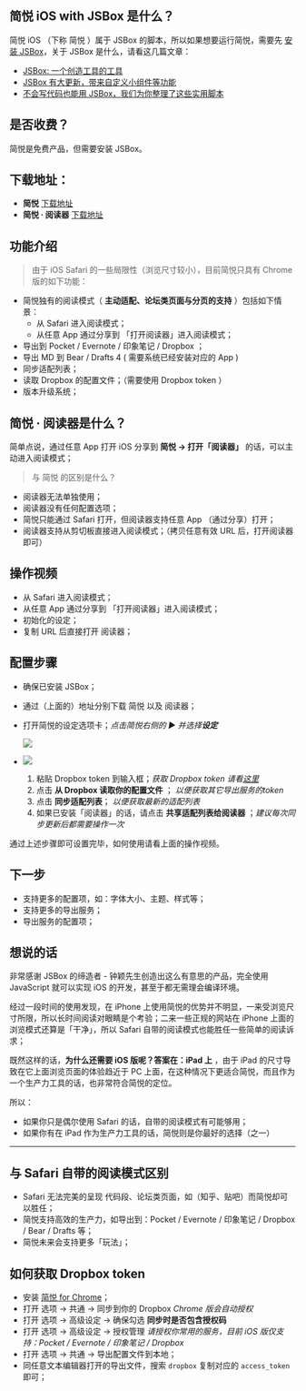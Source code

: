 简悦 iOS with JSBox 是什么？
---

简悦 iOS （下称 简悦 ）属于 JSBox 的脚本，所以如果想要运行简悦，需要先 [安装 JSBox](https://itunes.apple.com/cn/app/jsbox-%E5%88%9B%E9%80%A0%E4%BD%A0%E8%87%AA%E5%B7%B1%E7%9A%84%E5%B7%A5%E5%85%B7/id1312014438?mt=8)，关于 JSBox 是什么，请看这几篇文章：

- [JSBox: 一个创造工具的工具](https://sspai.com/post/4236)
- [JSBox 有大更新，带来自定义小组件等功能](https://sspai.com/post/43935)
- [不会写代码也能用 JSBox，我们为你整理了这些实用脚本](https://sspai.com/post/42962)

## 是否收费？

简悦是免费产品，但需要安装 JSBox。

## 下载地址：

- **简悦** [下载地址](https://xteko.com/redir?url=http://ojec5ddd5.bkt.clouddn.com/simpread-1.0.0.box&name=%E7%AE%80%E6%82%A6) 
- **简悦 · 阅读器** [下载地址](https://xteko.com/redir?url=http://ojec5ddd5.bkt.clouddn.com/simpread-reader.box&name=%E7%AE%80%E6%82%A6%20%C2%B7%20%E9%98%85%E8%AF%BB%E5%99%A8)

## 功能介绍

> 由于 iOS Safari 的一些局限性（浏览尺寸较小），目前简悦只具有 Chrome 版的如下功能：

- 简悦独有的阅读模式（ **主动适配、论坛类页面与分页的支持** ）包括如下情景：
  - 从 Safari 进入阅读模式；
  - 从任意 App 通过分享到 「打开阅读器」进入阅读模式；
- 导出到 Pocket / Evernote / 印象笔记 / Dropbox ；
- 导出 MD 到 Bear / Drafts 4 ( 需要系统已经安装对应的 App )
- 同步适配列表；
- 读取 Dropbox 的配置文件；（需要使用 Dropbox token ）
- 版本升级系统；

## 简悦 · 阅读器是什么？

简单点说，通过任意 App 打开 iOS 分享到 **简悦 → 打开「阅读器」** 的话，可以主动进入阅读模式；

> 与 简悦 的区别是什么？

- 阅读器无法单独使用；
- 阅读器没有任何配置选项；
- 简悦只能通过 Safari 打开，但阅读器支持任意 App （通过分享）打开；
- 阅读器支持从剪切板直接进入阅读模式；（拷贝任意有效 URL 后，打开阅读器即可）

## 操作视频

- 从 Safari 进入阅读模式；
- 从任意 App 通过分享到 「打开阅读器」进入阅读模式；
- 初始化的设定；
- 复制 URL 后直接打开 阅读器；

## 配置步骤

- 确保已安装 JSBox；

- 通过（上面的）地址分别下载 简悦 以及 阅读器；

- 打开简悦的设定选项卡；_点击简悦右侧的 ▶ 并选择**设定**_

  ![](https://i.imgur.com/krjLlLYh.pngg)

- ![](https://i.imgur.com/g1R8udFh.png)

  1. 粘贴 Dropbox token 到输入框；_获取 Dropbox token 请看[这里](xxx)_
  2. 点击 **从 Dropbox 读取你的配置文件** ； _以便获取其它导出服务的token_
  3. 点击 **同步适配列表**； _以便获取最新的适配列表_
  4. 如果已安装「阅读器」的话，请点击 **共享适配列表给阅读器** ；_建议每次同步更新后都需要操作一次_

通过上述步骤即可设置完毕，如何使用请看上面的操作视频。

## 下一步

- 支持更多的配置项，如：字体大小、主题、样式等；
- 支持更多的导出服务；
- 导出服务的配置项；

## 想说的话

非常感谢 JSBox 的缔造者 - 钟颖先生创造出这么有意思的产品，完全使用 JavaScript 就可以实现 iOS 的开发，甚至于都无需理会编译环境。

经过一段时间的使用发现，在 iPhone 上使用简悦的优势并不明显，一来受浏览尺寸所限，所以长时间阅读对眼睛是个考验；二来一些正规的网站在 iPhone 上面的浏览模式还算是「干净」，所以 Safari 自带的阅读模式也能胜任一些简单的阅读诉求；

既然这样的话，**为什么还需要 iOS 版呢？答案在：iPad 上** ，由于 iPad 的尺寸导致在它上面浏览页面的体验趋近于 PC 上面，在这种情况下更适合简悦，而且作为一个生产力工具的话，也非常符合简悦的定位。

所以：

- 如果你只是偶尔使用 Safari 的话，自带的阅读模式有可能够用；
- 如果你有在 iPad 作为生产力工具的话，简悦则是你最好的选择（之一）


***



## 与 Safari 自带的阅读模式区别

- Safari 无法完美的呈现 代码段、论坛类页面，如（知乎、贴吧）而简悦却可以胜任；
- 简悦支持高效的生产力，如导出到：Pocket / Evernote / 印象笔记 / Dropbox / Bear / Drafts 等；
- 简悦未来会支持更多「玩法」；

## 如何获取 Dropbox token

- 安装 [简悦 for Chrome](http://ksria.com/simpread/#download)；
- 打开 选项 → 共通 → 同步到你的 Dropbox _Chrome 版会自动授权_
- 打开 选项 → 高级设定 → 确保勾选 **同步时是否包含授权码** 
- 打开 选项 → 高级设定 → 授权管理 _请授权你常用的服务，目前 iOS 版仅支持：Pocket / Evernote / 印象笔记 / Dropbox_
- 打开 选项 → 共通 → 导出配置文件到本地；
- 同任意文本编辑器打开的导出文件，搜索 `dropbox` 复制对应的 `access_token` 即可；